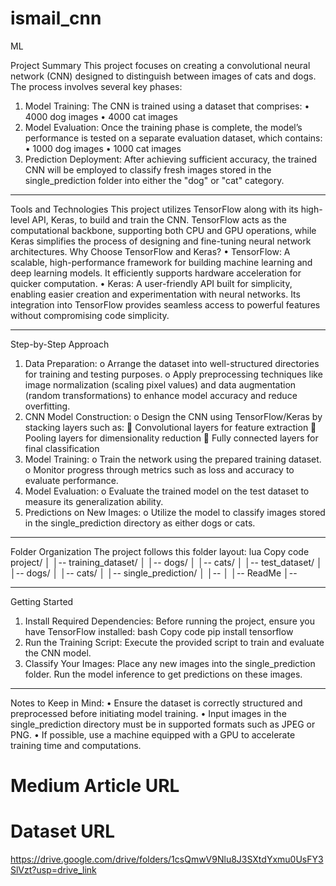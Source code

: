 # ismail_cnn
ML

Project Summary
This project focuses on creating a convolutional neural network (CNN) designed to distinguish between images of cats and dogs. The process involves several key phases:
1. Model Training:
The CNN is trained using a dataset that comprises:
•	4000 dog images
•	4000 cat images
2. Model Evaluation:
Once the training phase is complete, the model’s performance is tested on a separate evaluation dataset, which contains:
•	1000 dog images
•	1000 cat images
3. Prediction Deployment:
After achieving sufficient accuracy, the trained CNN will be employed to classify fresh images stored in the single_prediction folder into either the "dog" or "cat" category.
________________________________________
Tools and Technologies
This project utilizes TensorFlow along with its high-level API, Keras, to build and train the CNN. TensorFlow acts as the computational backbone, supporting both CPU and GPU operations, while Keras simplifies the process of designing and fine-tuning neural network architectures.
Why Choose TensorFlow and Keras?
•	TensorFlow: A scalable, high-performance framework for building machine learning and deep learning models. It efficiently supports hardware acceleration for quicker computation.
•	Keras: A user-friendly API built for simplicity, enabling easier creation and experimentation with neural networks. Its integration into TensorFlow provides seamless access to powerful features without compromising code simplicity.
________________________________________
Step-by-Step Approach
1.	Data Preparation:
o	Arrange the dataset into well-structured directories for training and testing purposes.
o	Apply preprocessing techniques like image normalization (scaling pixel values) and data augmentation (random transformations) to enhance model accuracy and reduce overfitting.
2.	CNN Model Construction:
o	Design the CNN using TensorFlow/Keras by stacking layers such as:
	Convolutional layers for feature extraction
	Pooling layers for dimensionality reduction
	Fully connected layers for final classification
3.	Model Training:
o	Train the network using the prepared training dataset.
o	Monitor progress through metrics such as loss and accuracy to evaluate performance.
4.	Model Evaluation:
o	Evaluate the trained model on the test dataset to measure its generalization ability.
5.	Predictions on New Images:
o	Utilize the model to classify images stored in the single_prediction directory as either dogs or cats.
________________________________________
Folder Organization
The project follows this folder layout:
lua
Copy code
project/
│
│-- training_dataset/
│   │-- dogs/
│   │-- cats/
│
│-- test_dataset/
│   │-- dogs/
│   │-- cats/
│
│-- single_prediction/
│   │-- <new images for prediction>
│
│-- ReadMe
│-- <additional project scripts and files>
________________________________________
Getting Started
1. Install Required Dependencies:
Before running the project, ensure you have TensorFlow installed:
bash
Copy code
pip install tensorflow
2. Run the Training Script:
Execute the provided script to train and evaluate the CNN model.
3. Classify Your Images:
Place any new images into the single_prediction folder. Run the model inference to get predictions on these images.
________________________________________
Notes to Keep in Mind:
•	Ensure the dataset is correctly structured and preprocessed before initiating model training.
•	Input images in the single_prediction directory must be in supported formats such as JPEG or PNG.
•	If possible, use a machine equipped with a GPU to accelerate training time and computations.

# Medium Article URL


# Dataset URL
https://drive.google.com/drive/folders/1csQmwV9Nlu8J3SXtdYxmu0UsFY3SlVzt?usp=drive_link



